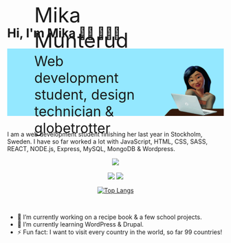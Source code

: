 # Hi, I'm Mika 👋🏽 👩🏻‍💻

<!--
**MikaMunterud/MikaMunterud** is a ✨ _special_ ✨ repository because its `README.md` (this file) appears on your GitHub profile.

Here are some ideas to get you started:

- 🔭 I’m currently working on ...
- 🌱 I’m currently learning ...
- 👯 I’m looking to collaborate on ...
- 🤔 I’m looking for help with ...
- 💬 Ask me about ...
- 📫 How to reach me: ...
- 😄 Pronouns: ...
- ⚡ Fun fact: ...
-->

<div style="position: relative;">

<div style="position: absolute;width=100%;width: 50%;top: 50%;left: 50%;transform: translate(-75%, -60%);">

<font size="7">
Mika Munterud
</font>

<font size="6">
Web development student, design technician & globetrotter
</font>

</div>
<img src="./profile/public/profile background1.jpg">

</div>

<br>

I am a web development student finishing her last year in Stockholm, Sweden. I have so far worked a lot with JavaScript, HTML, CSS, SASS, REACT, NODE.js, Express, MySQL, MongoDB & Wordpress.

<div align="center">

![](http://github-profile-summary-cards.vercel.app/api/cards/profile-details?username=MikaMunterud&theme=zenburn)

![](http://github-profile-summary-cards.vercel.app/api/cards/stats?username=MikaMunterud&theme=zenburn)
![](http://github-profile-summary-cards.vercel.app/api/cards/productive-time?username=MikaMunterud&theme=zenburn&utcOffset=1)

[![Top Langs](https://github-readme-stats.vercel.app/api/top-langs/?username=MikaMunterud&layout=compact&text_color=dbdbca&bg_color=3f3f3f&border_radius=6&hide_border=true&title_color=f0e0ae&card_width=340&count_weight=0.5)](https://github.com/anuraghazra/github-readme-stats)

</div>
<!--- [![Harlok's wakatime stats](https://github-readme-stats.vercel.app/api/wakatime?username=MikaMunterud)](https://github.com/anuraghazra/github-readme-stats) -->

<br>

- 🔭 I’m currently working on a recipe book & a few school projects.
- 🌱 I’m currently learning WordPress & Drupal.
- ⚡ Fun fact: I want to visit every country in the world, so far 99 countries!
